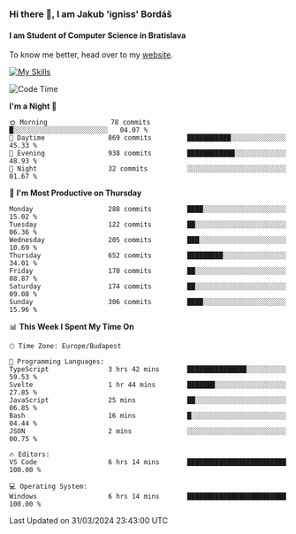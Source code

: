 ### Hi there 👋, I am Jakub 'igniss' Bordáš

#### I am Student of Computer Science in Bratislava
To know me better, head over to my [website](https://bordas.sk).

[![My Skills](https://skillicons.dev/icons?i=js,html,css,figma,svelte,java,kotlin,python,postgresql,typescript,nest,nodejs)](https://bordas.sk)


<!--START_SECTION:waka-->
![Code Time](http://img.shields.io/badge/Code%20Time-1%2C452%20hrs%202%20mins-blue)

**I'm a Night 🦉** 

```text
🌞 Morning                78 commits          █░░░░░░░░░░░░░░░░░░░░░░░░   04.07 % 
🌆 Daytime                869 commits         ███████████░░░░░░░░░░░░░░   45.33 % 
🌃 Evening                938 commits         ████████████░░░░░░░░░░░░░   48.93 % 
🌙 Night                  32 commits          ░░░░░░░░░░░░░░░░░░░░░░░░░   01.67 % 
```
📅 **I'm Most Productive on Thursday** 

```text
Monday                   288 commits         ████░░░░░░░░░░░░░░░░░░░░░   15.02 % 
Tuesday                  122 commits         ██░░░░░░░░░░░░░░░░░░░░░░░   06.36 % 
Wednesday                205 commits         ███░░░░░░░░░░░░░░░░░░░░░░   10.69 % 
Thursday                 652 commits         █████████░░░░░░░░░░░░░░░░   34.01 % 
Friday                   170 commits         ██░░░░░░░░░░░░░░░░░░░░░░░   08.87 % 
Saturday                 174 commits         ██░░░░░░░░░░░░░░░░░░░░░░░   09.08 % 
Sunday                   306 commits         ████░░░░░░░░░░░░░░░░░░░░░   15.96 % 
```


📊 **This Week I Spent My Time On** 

```text
🕑︎ Time Zone: Europe/Budapest

💬 Programming Languages: 
TypeScript               3 hrs 42 mins       ███████████████░░░░░░░░░░   59.53 % 
Svelte                   1 hr 44 mins        ███████░░░░░░░░░░░░░░░░░░   27.85 % 
JavaScript               25 mins             ██░░░░░░░░░░░░░░░░░░░░░░░   06.85 % 
Bash                     16 mins             █░░░░░░░░░░░░░░░░░░░░░░░░   04.44 % 
JSON                     2 mins              ░░░░░░░░░░░░░░░░░░░░░░░░░   00.75 % 

🔥 Editors: 
VS Code                  6 hrs 14 mins       █████████████████████████   100.00 % 

💻 Operating System: 
Windows                  6 hrs 14 mins       █████████████████████████   100.00 % 
```


 Last Updated on 31/03/2024 23:43:00 UTC
<!--END_SECTION:waka-->

